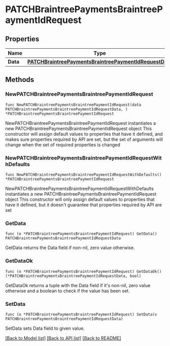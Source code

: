 # PATCHBraintreePaymentsBraintreePaymentIdRequest

## Properties

Name | Type | Description | Notes
------------ | ------------- | ------------- | -------------
**Data** | [**PATCHBraintreePaymentsBraintreePaymentIdRequestData**](PATCHBraintreePaymentsBraintreePaymentIdRequestData.md) |  | 

## Methods

### NewPATCHBraintreePaymentsBraintreePaymentIdRequest

`func NewPATCHBraintreePaymentsBraintreePaymentIdRequest(data PATCHBraintreePaymentsBraintreePaymentIdRequestData, ) *PATCHBraintreePaymentsBraintreePaymentIdRequest`

NewPATCHBraintreePaymentsBraintreePaymentIdRequest instantiates a new PATCHBraintreePaymentsBraintreePaymentIdRequest object
This constructor will assign default values to properties that have it defined,
and makes sure properties required by API are set, but the set of arguments
will change when the set of required properties is changed

### NewPATCHBraintreePaymentsBraintreePaymentIdRequestWithDefaults

`func NewPATCHBraintreePaymentsBraintreePaymentIdRequestWithDefaults() *PATCHBraintreePaymentsBraintreePaymentIdRequest`

NewPATCHBraintreePaymentsBraintreePaymentIdRequestWithDefaults instantiates a new PATCHBraintreePaymentsBraintreePaymentIdRequest object
This constructor will only assign default values to properties that have it defined,
but it doesn't guarantee that properties required by API are set

### GetData

`func (o *PATCHBraintreePaymentsBraintreePaymentIdRequest) GetData() PATCHBraintreePaymentsBraintreePaymentIdRequestData`

GetData returns the Data field if non-nil, zero value otherwise.

### GetDataOk

`func (o *PATCHBraintreePaymentsBraintreePaymentIdRequest) GetDataOk() (*PATCHBraintreePaymentsBraintreePaymentIdRequestData, bool)`

GetDataOk returns a tuple with the Data field if it's non-nil, zero value otherwise
and a boolean to check if the value has been set.

### SetData

`func (o *PATCHBraintreePaymentsBraintreePaymentIdRequest) SetData(v PATCHBraintreePaymentsBraintreePaymentIdRequestData)`

SetData sets Data field to given value.



[[Back to Model list]](../README.md#documentation-for-models) [[Back to API list]](../README.md#documentation-for-api-endpoints) [[Back to README]](../README.md)


